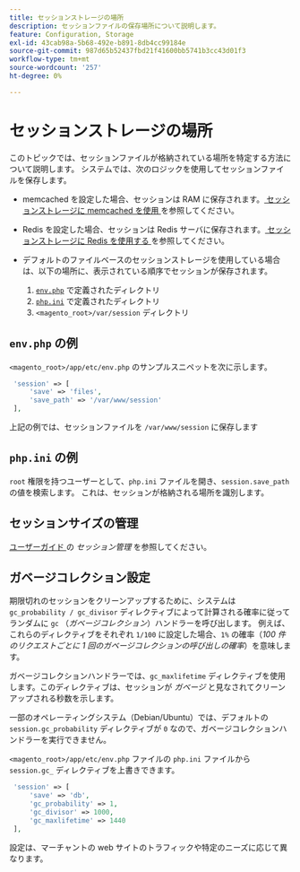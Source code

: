 ```yaml
---
title: セッションストレージの場所
description: セッションファイルの保存場所について説明します。
feature: Configuration, Storage
exl-id: 43cab98a-5b68-492e-b891-8db4cc99184e
source-git-commit: 987d65b52437fbd21f41600bb5741b3cc43d01f3
workflow-type: tm+mt
source-wordcount: '257'
ht-degree: 0%

---
```


# セッションストレージの場所

このトピックでは、セッションファイルが格納されている場所を特定する方法について説明します。 システムでは、次のロジックを使用してセッションファイルを保存します。

- memcached を設定した場合、セッションは RAM に保存されます。[ セッションストレージに memcached を使用 ](memcached.md) を参照してください。
- Redis を設定した場合、セッションは Redis サーバに保存されます。[ セッションストレージに Redis を使用する ](../cache/redis-session.md) を参照してください。
- デフォルトのファイルベースのセッションストレージを使用している場合は、以下の場所に、表示されている順序でセッションが保存されます。

   1. [`env.php`](#example-in-envphp) で定義されたディレクトリ
   1. [`php.ini`](#example-in-phpini) で定義されたディレクトリ
   1. `<magento_root>/var/session` ディレクトリ

## `env.php` の例

`<magento_root>/app/etc/env.php` のサンプルスニペットを次に示します。

```php
 'session' => [
     'save' => 'files',
     'save_path' => '/var/www/session'
 ],
```

上記の例では、セッションファイルを `/var/www/session` に保存します

## `php.ini` の例

`root` 権限を持つユーザーとして、`php.ini` ファイルを開き、`session.save_path` の値を検索します。 これは、セッションが格納される場所を識別します。

## セッションサイズの管理

[ ユーザーガイド ](https://experienceleague.adobe.com/ja/docs/commerce-admin/systems/security/security-session-management) の _セッション管理_ を参照してください。

## ガベージコレクション設定

期限切れのセッションをクリーンアップするために、システムは `gc_probability / gc_divisor` ディレクティブによって計算される確率に従ってランダムに `gc` （_ガベージコレクション_）ハンドラーを呼び出します。 例えば、これらのディレクティブをそれぞれ `1/100` に設定した場合、`1%` の確率（_100 件のリクエストごとに 1 回のガベージコレクションの呼び出しの確率_）を意味します。

ガベージコレクションハンドラーでは、`gc_maxlifetime` ディレクティブを使用します。このディレクティブは、セッションが _ガベージ_ と見なされてクリーンアップされる秒数を示します。

一部のオペレーティングシステム（Debian/Ubuntu）では、デフォルトの `session.gc_probability` ディレクティブが `0` なので、ガベージコレクションハンドラーを実行できません。

`<magento_root>/app/etc/env.php` ファイルの `php.ini` ファイルから `session.gc_` ディレクティブを上書きできます。

```php
 'session' => [
     'save' => 'db',
     'gc_probability' => 1,
     'gc_divisor' => 1000,
     'gc_maxlifetime' => 1440
 ],
```

設定は、マーチャントの web サイトのトラフィックや特定のニーズに応じて異なります。
